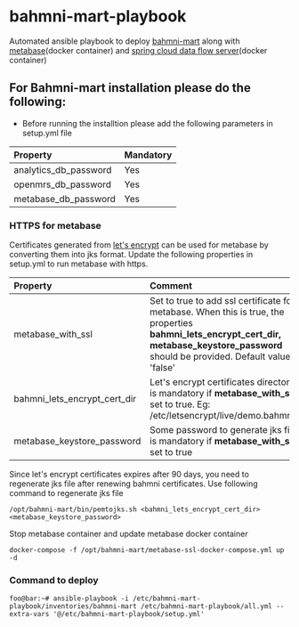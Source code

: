 # bahmni-mart-playbook
Automated ansible playbook to deploy [bahmni-mart](https://github.com/bahmni-msf/bahmni-mart) along with [metabase](https://metabase.com)(docker container) and [spring cloud data flow server](https://cloud.spring.io/spring-cloud-dataflow/)(docker container) 
## For Bahmni-mart installation please do the following:

* Before running the installtion please add the following parameters in setup.yml file

|Property | Mandatory |
|:-----------|:------|
| analytics_db_password | Yes
| openmrs_db_password | Yes
| metabase_db_password | Yes


### HTTPS for metabase

Certificates generated from [let's encrypt](https://bahmni.atlassian.net/wiki/spaces/BAH/pages/35586093/Configure+Valid+SSL+Certificates) can be used for metabase by converting them into jks format.
Update the following properties in setup.yml to run metabase with https.

|Property | Comment |
|:-----------|:---------|
| metabase_with_ssl | Set to true to add ssl certificate for metabase. When this is true, the properties **bahmni_lets_encrypt_cert_dir, metabase_keystore_password** should be provided. Default value is 'false'
| bahmni_lets_encrypt_cert_dir | Let's encrypt certificates directory, it is mandatory if **metabase_with_ssl** set to true. Eg: /etc/letsencrypt/live/demo.bahmni.org
| metabase_keystore_password | Some password to generate jks file, it is mandatory if **metabase_with_ssl** set to true|

Since let's encrypt certificates expires after 90 days, you need to regenerate jks file after renewing bahmni certificates. Use following command to regenerate jks file

```/opt/bahmni-mart/bin/pemtojks.sh <bahmni_lets_encrypt_cert_dir> <metabase_keystore_password>```

Stop metabase container and update metabase docker container

```docker-compose -f /opt/bahmni-mart/metabase-ssl-docker-compose.yml up -d```
 
 ### Command to deploy
  
```foo@bar:~# ansible-playbook -i /etc/bahmni-mart-playbook/inventories/bahmni-mart /etc/bahmni-mart-playbook/all.yml --extra-vars '@/etc/bahmni-mart-playbook/setup.yml'```

